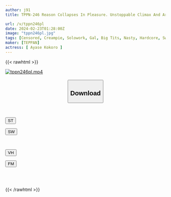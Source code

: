 ```yaml
---
author: j91
title: TPPN-246 Reason Collapses In Pleasure. Unstoppable Climax And Arousal Sweaty Creampie Sex Kokoro Ayase

url: /v/tppn246pl
date: 2024-02-23T01:28:00Z
image: "tppn246pl.jpg"
tags: [Censored, Creampie, Solowork, Gal, Big Tits, Nasty, Hardcore, Sweat	]
maker: [TEPPAN]
actress: [ Ayase Kokoro ]
---
```



{{< rawhtml >}}

<div class="video" data-videoid="GA8R924YR8t9ll">
    <a href="javascript:;">
        <img src="/v/tppn246pl/tppn246pl.jpg" width="WIDTH" height="HEIGHT" alt="tppn246pl.mp4" loading="lazy">
    </a>
</div>

<script type="text/javascript" src="https://j91.asia/asset/on-demand-st.js"></script>

<br>
  <link rel="stylesheet" href="https://j91.asia/asset/bs5.css">
  
  <center>
  <button class="btn btn-primary" type="button" data-bs-toggle="collapse" data-bs-target=".multi-collapse" aria-expanded="false" aria-controls="multiCollapseExample1 multiCollapseExample2"><h2>Download</h2></button></center>
</p>
<div class="row">
  <div class="col">
    <div class="collapse multi-collapse" id="multiCollapseExample1">
      <div class="card card-body">
	      	      <br>
<div class="buttons">  
<p><a href="https://streamtape.to/v/GA8R924YR8t9ll" target="_blank"><button class="btn-hover color-3"><i class="fa fa-download"></i> ST</button></a></p>
<p><a href="https://cdnwish.com/1t2tfqoydxmk" target="_blank"><button class="btn-hover color-2"><i class="fa fa-download"></i> SW</button></a></p></div>
    </div>
  </div>
</div>
  <div class="col">
    <div class="collapse multi-collapse" id="multiCollapseExample2">
      <div class="card card-body">
	      <br>
<div class="buttons">
<p><a href="javascript:;"><button class="btn-hover color-9"><i class="fa fa-download"></i> VH</button></a></p>
<p><a href="javascript:;"><button class="btn-hover color-8"><i class="fa fa-download"></i> FM</button></a></p></div>
<br><br>
      </div>
    </div>
  </div>
</div>

{{< /rawhtml >}}